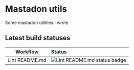 # Mastadon utils

Some mastadon utilities I wrote

## Latest build statuses

| Workflow | Status |
|---|:---|
| Lint README.md | ![Lint README.md status badge](https://github.com/USERNAME/REPOSITORY/actions/workflows/readme.yml/badge.svg) |
